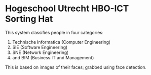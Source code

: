 # Hogeschool Utrecht HBO-ICT Sorting Hat

This system classifies people in four categories:

1) Technische Informatica (Computer Engineering)
2) SIE (Software Engineering)
3) SNE (Network Engineering)
4) and BIM (Business IT and Management)

This is based on images of their faces; grabbed using face detection.
